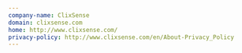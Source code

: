 ```yaml
---
company-name: ClixSense
domain: clixsense.com
home: http://www.clixsense.com/
privacy-policy: http://www.clixsense.com/en/About-Privacy_Policy
---
```




